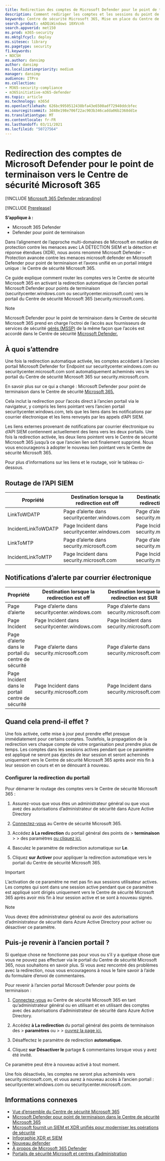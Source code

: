 ```yaml
---
title: Redirection des comptes de Microsoft Defender pour le point de terminaison vers le Centre de sécurité Microsoft 365
description: Comment rediriger les comptes et les sessions du point de terminaison Defender vers le Centre de sécurité Microsoft 365.
keywords: Centre de sécurité Microsoft 365, Mise en place du Centre de sécurité Microsoft 365, redirection du Centre de sécurité
search.product: eADQiWindows 10XVcnh
search.appverid: met150
ms.prod: m365-security
ms.mktglfcycl: deploy
ms.sitesec: library
ms.pagetype: security
f1.keywords:
- NOCSH
ms.author: dansimp
author: dansimp
ms.localizationpriority: medium
manager: dansimp
audience: ITPro
ms.collection:
- M365-security-compliance
- m365initiative-m365-defender
ms.topic: article
ms.technology: m365d
ms.openlocfilehash: 626bc9950512438bfa43e6500adf72940ddcbfec
ms.sourcegitcommit: 3d48e198e706f22ac903b346cadda06b2368dd1e
ms.translationtype: MT
ms.contentlocale: fr-FR
ms.lasthandoff: 03/11/2021
ms.locfileid: "50727564"
---
```

# <a name="redirecting-accounts-from-microsoft-defender-for-endpoint-to-the-microsoft-365-security-center"></a>Redirection des comptes de Microsoft Defender pour le point de terminaison vers le Centre de sécurité Microsoft 365

[!INCLUDE [Microsoft 365 Defender rebranding](../includes/microsoft-defender.md)]

[!INCLUDE [Prerelease](../includes/prerelease.md)]

**S’applique à :**
- Microsoft 365 Defender
- Defender pour point de terminaison

Dans l’alignement de l’approche multi-domaines de Microsoft en matière de protection contre les menaces avec LA DÉTECTION SIEM et la détection et réponse étendues (XDR), nous avons renommé Microsoft Defender – Protection avancée contre les menaces microsoft defender en Microsoft Defender pour point de terminaison et l’avons unifié en un portail intégré unique : le Centre de sécurité Microsoft 365.

Ce guide explique comment router les comptes vers le Centre de sécurité Microsoft 365 en activant la redirection automatique de l’ancien portail Microsoft Defender pour points de terminaison (securitycenter.windows.com ou securitycenter.microsoft.com) vers le portail du Centre de sécurité Microsoft 365 (security.microsoft.com).

> [!NOTE]
> Microsoft Defender pour le point de terminaison dans le Centre de sécurité Microsoft 365 prend en charge l’octroi de l’accès aux fournisseurs de services de sécurité [gérés (MSSP)](https://docs.microsoft.com/windows/security/threat-protection/microsoft-defender-atp/grant-mssp-access) de la même façon que l’accès est accordé dans le Centre de sécurité [Microsoft Defender.](https://docs.microsoft.com/microsoft-365/security/mtp/mssp-access)

## <a name="what-to-expect"></a>À quoi s’attendre
Une fois la redirection automatique activée, les comptes accédant à l’ancien portail Microsoft Defender for Endpoint sur securitycenter.windows.com ou securitycenter.microsoft.com sont automatiquement acheminés vers le portail du Centre de sécurité Microsoft 365 sur security.microsoft.com.
 
En savoir plus sur ce qui a changé : Microsoft Defender pour point de terminaison dans le Centre de sécurité [Microsoft 365.](microsoft-365-security-center-mde.md)

Cela inclut la redirection pour l’accès direct à l’ancien portail via le navigateur, y compris les liens pointant vers l’ancien portail securitycenter.windows.com, tels que les liens dans les notifications par courrier électronique et les liens renvoyés par les appels d’API SIEM.  

 Les liens externes provenant de notifications par courrier électronique ou d’API SIEM contiennent actuellement des liens vers les deux portails. Une fois la redirection activée, les deux liens pointent vers le Centre de sécurité Microsoft 365 jusqu’à ce que l’ancien lien soit finalement supprimé. Nous vous encourageons à adopter le nouveau lien pointant vers le Centre de sécurité Microsoft 365.

Pour plus d’informations sur les liens et le routage, voir le tableau ci-dessous.
## <a name="siem-api-routing"></a>Routage de l’API SIEM

|**Propriété**  |**Destination lorsque la redirection est off**  |**Destination lorsque la redirection est SUR** | 
|---------|---------|---------|
| LinkToWDATP | Page d’alerte dans securitycenter.windows.com | Page d’alerte dans security.microsoft.com  |
| IncidentLinkToWDATP | Page Incident dans securitycenter.windows.com  | Page Incident dans security.microsoft.com  |
| LinkToMTP | Page d’alerte dans security.microsoft.com | Page d’alerte dans security.microsoft.com  |
| IncidentLinkToMTP | Page Incident dans security.microsoft.com  | Page Incident dans security.microsoft.com  

## <a name="email-alert-notifications"></a>Notifications d’alerte par courrier électronique

|**Propriété**  |**Destination lorsque la redirection est off**  |**Destination lorsque la redirection est SUR** |
|---------|---------|---------|
| Page d’alerte  | Page d’alerte dans securitycenter.windows.com  | Page d’alerte dans security.microsoft.com  |
| Page Incident  |Page Incident dans securitycenter.windows.com  | Page Incident dans security.microsoft.com  
| Page d’alerte dans le portail du centre de sécurité | Page d’alerte dans security.microsoft.com | Page d’alerte dans security.microsoft.com | 
| Page Incident dans le portail centre de sécurité | Page Incident dans security.microsoft.com  | Page Incident dans security.microsoft.com  |

## <a name="when-does-this-take-effect"></a>Quand cela prend-il effet ? 
Une fois activée, cette mise à jour peut prendre effet presque immédiatement pour certains comptes. Toutefois, la propagation de la redirection vers chaque compte de votre organisation peut prendre plus de temps. Les comptes dans les sessions actives pendant que ce paramètre est appliqué ne seront pas éjectés de leur session et seront acheminés uniquement vers le Centre de sécurité Microsoft 365 après avoir mis fin à leur session en cours et en se dénouant à nouveau.  

### <a name="set-up-portal-redirection"></a>Configurer la redirection du portail
Pour démarrer le routage des comptes vers le Centre de sécurité Microsoft 365 :
1. Assurez-vous que vous êtes un administrateur général ou que vous avez des autorisations d’administrateur de sécurité dans Azure Active Directory 

2. [Connectez-vous](https://security.microsoft.com/) au Centre de sécurité Microsoft 365.

3. Accédez **à La redirection** du portail général des points de  >  **terminaison**  >    >   des paramètres [ou cliquez ici.](https://security.microsoft.com/preferences2/portal_redirection)  

4. Basculez le paramètre de redirection automatique sur **Le**.

5. Cliquez **sur Activer** pour appliquer la redirection automatique vers le portail du Centre de sécurité Microsoft 365.

>[!IMPORTANT]
>L’activation de ce paramètre ne met pas fin aux sessions utilisateur actives. Les comptes qui sont dans une session active pendant que ce paramètre est appliqué sont dirigés uniquement vers le Centre de sécurité Microsoft 365 après avoir mis fin à leur session active et se sont à nouveau signés.

>[!NOTE]
>Vous devez être administrateur général ou avoir des autorisations d’administrateur de sécurité dans Azure Active Directory pour activer ou désactiver ce paramètre.  

## <a name="can-i-go-back-to-using-the-former-portal"></a>Puis-je revenir à l’ancien portail ?
Si quelque chose ne fonctionne pas pour vous ou s’il y a quelque chose que vous ne pouvez pas effectuer via le portail du Centre de sécurité Microsoft 365, nous souhaitons en savoir plus. Si vous avez rencontré des problèmes avec la redirection, nous vous encourageons à nous le faire savoir à l’aide du formulaire d’envoi de commentaires.

Pour revenir à l’ancien portail Microsoft Defender pour points de terminaison :

1. [Connectez-vous](https://security.microsoft.com/) au Centre de sécurité Microsoft 365 en tant qu’administrateur général ou en utilisant et en utilisant des comptes avec des autorisations d’administrateur de sécurité dans Azure Active Directory.

2. Accédez **à La redirection** du portail général des points de terminaison des  >  **paramètres** ou  >    >   [ouvrez la page ici.](https://security.microsoft.com/preferences2/portal_redirection)  

3. Désaffectez le paramètre de redirection **automatique.**

4. Cliquez **sur Désactiver le** partage & commentaires lorsque vous y avez été invité.

Ce paramètre peut être à nouveau activé à tout moment. 

Une fois désactivés, les comptes ne seront plus acheminés vers security.microsoft.com, et vous aurez à nouveau accès à l’ancien portail : securitycenter.windows.com ou securitycenter.microsoft.com. 

## <a name="related-information"></a>Informations connexes
- [Vue d’ensemble du Centre de sécurité Microsoft 365](overview-security-center.md)
- [Microsoft Defender pour point de terminaison dans le Centre de sécurité Microsoft 365](microsoft-365-security-center-mde.md)
- [Microsoft fournit un SIEM et XDR unifiés pour moderniser les opérations de sécurité](https://www.microsoft.com/security/blog/?p=91813) 
- [Infographie XDR et SIEM](https://afrait.com/blog/xdr-versus-siem/) 
- [Nouveau defender](https://afrait.com/blog/the-new-defender/) 
- [À propos de Microsoft 365 Defender](https://www.microsoft.com/microsoft-365/security/microsoft-365-defender) 
- [Portails de sécurité Microsoft et centres d’administration](portals.md)
